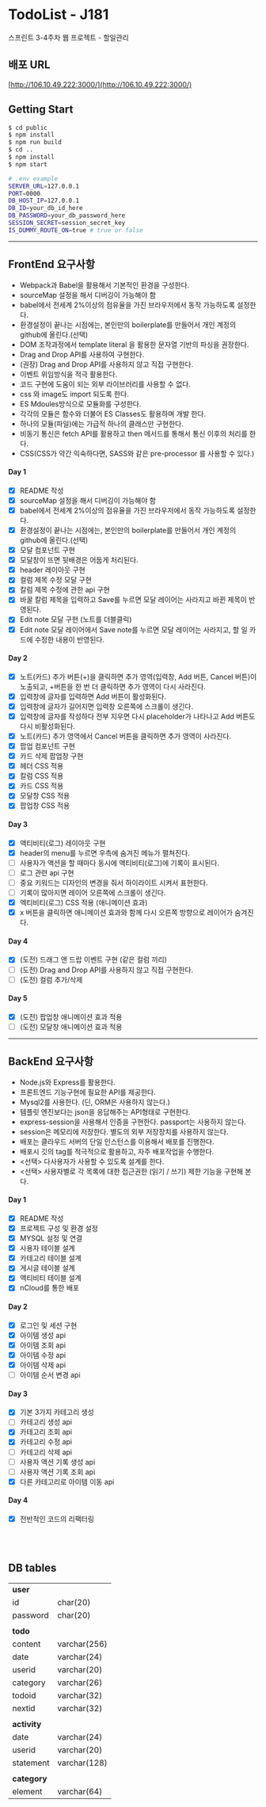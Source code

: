 # TodoList - J181

스프린트 3-4주차 웹 프로젝트 - 할일관리

## 배포 URL

[http://106.10.49.222:3000/](http://106.10.49.222:3000/)

## Getting Start

```bash
$ cd public
$ npm install
$ npm run build
$ cd ..
$ npm install
$ npm start
```

```bash
# .env example
SERVER_URL=127.0.0.1
PORT=0000
DB_HOST_IP=127.0.0.1
DB_ID=your_db_id_here
DB_PASSWORD=your_db_password_here
SESSION_SECRET=session_secret_key
IS_DUMMY_ROUTE_ON=true # true or false
```

---

## FrontEnd 요구사항

- Webpack과 Babel을 활용해서 기본적인 환경을 구성한다.
- sourceMap 설정을 해서 디버깅이 가능해야 함
- babel에서 전세계 2%이상의 점유율을 가진 브라우저에서 동작 가능하도록 설정한다.
- 환경설정이 끝나는 시점에는, 본인만의 boilerplate를 만들어서 개인 계정의 github에 올린다.(선택)
- DOM 조작과정에서 template literal 을 활용한 문자열 기반의 파싱을 권장한다.
- Drag and Drop API를 사용하여 구현한다.
- (권장) Drag and Drop API를 사용하지 않고 직접 구현한다.
- 이벤트 위임방식을 적극 활용한다.
- 코드 구현에 도움이 되는 외부 라이브러리를 사용할 수 없다.
- css 와 image도 import 되도록 한다.
- ES Mdoules방식으로 모듈화를 구성한다.
- 각각의 모듈은 함수와 더불어 ES Classes도 활용하며 개발 한다.
- 하나의 모듈(파일)에는 가급적 하나의 클래스만 구현한다.
- 비동기 통신은 fetch API를 활용하고 then 메서드를 통해서 통신 이후의 처리를 한다.
- CSS(CSS가 약간 익숙하다면, SASS와 같은 pre-processor 를 사용할 수 있다.)

#### Day 1

- [x] README 작성
- [x] sourceMap 설정을 해서 디버깅이 가능해야 함
- [x] babel에서 전세계 2%이상의 점유율을 가진 브라우저에서 동작 가능하도록 설정한다.
- [x] 환경설정이 끝나는 시점에는, 본인만의 boilerplate를 만들어서 개인 계정의 github에 올린다.(선택)
- [x] 모달 컴포넌트 구현
- [x] 모달창이 뜨면 뒷배경은 어둡게 처리된다.
- [x] header 레이아웃 구현
- [x] 컬럼 제목 수정 모달 구현
- [x] 칼럼 제목 수정에 관한 api 구현
- [x] 바꿀 칼럼 제목을 입력하고 Save를 누르면 모달 레이어는 사라지고 바뀐 제목이 반영된다.
- [x] Edit note 모달 구현 (노트를 더블클릭)
- [x] Edit note 모달 레이어에서 Save note를 누르면 모달 레이어는 사라지고, 할 일 카드에 수정한 내용이 반영된다.

#### Day 2

- [x] 노트(카드) 추가 버튼(+)을 클릭하면 추가 영역(입력창, Add 버튼, Cancel 버튼)이 노출되고, +버튼을 한 번 더 클릭하면 추가 영역이 다시 사라진다.
- [x] 입력창에 글자를 입력하면 Add 버튼이 활성화된다.
- [x] 입력창에 글자가 길어지면 입력창 오른쪽에 스크롤이 생긴다.
- [x] 입력창에 글자를 작성하다 전부 지우면 다시 placeholder가 나타나고 Add 버튼도 다시 비활성화된다.
- [x] 노트(카드) 추가 영역에서 Cancel 버튼을 클릭하면 추가 영역이 사라진다.
- [x] 팝업 컴포넌트 구현
- [x] 카드 삭제 팝업창 구현
- [x] 헤더 CSS 적용
- [x] 칼럼 CSS 적용
- [x] 카드 CSS 적용
- [x] 모달창 CSS 적용
- [x] 팝업창 CSS 적용

#### Day 3

- [x] 액티비티(로그) 레이아웃 구현
- [x] header의 menu를 누르면 우측에 숨겨진 메뉴가 펼쳐진다.
- [ ] 사용자가 액션을 할 때마다 동시에 액티비티(로그)에 기록이 표시된다.
- [ ] 로그 관련 api 구현
- [ ] 중요 키워드는 디자인의 변경을 줘서 하이라이트 시켜서 표현한다.
- [ ] 기록이 많아지면 레이어 오른쪽에 스크롤이 생긴다.
- [x] 엑티비티(로그) CSS 적용 (애니메이션 효과)
- [x] x 버튼을 클릭하면 애니메이션 효과와 함께 다시 오른쪽 방향으로 레이어가 숨겨진다.

#### Day 4

- [x] (도전) 드래그 앤 드랍 이벤트 구현 (같은 컬럼 끼리)
- [ ] (도전) Drag and Drop API를 사용하지 않고 직접 구현한다.
- [ ] (도전) 컬럼 추가/삭제

#### Day 5

- [x] (도전) 팝업창 애니메이션 효과 적용
- [ ] (도전) 모달창 애니메이션 효과 적용

---

## BackEnd 요구사항

- Node.js와 Express를 활용한다.
- 프론트엔드 기능구현에 필요한 API를 제공한다.
- Mysql2를 사용한다. (딘, ORM은 사용하지 않는다.)
- 템플릿 엔진보다는 json을 응답해주는 API형태로 구현한다.
- express-session을 사용해서 인증을 구현한다. passport는 사용하지 않는다.
- session은 메모리에 저장한다. 별도의 외부 저장장치를 사용하지 않는다.
- 배포는 클라우드 서버의 단일 인스턴스를 이용해서 배포를 진행한다.
- 배포시 깃의 tag를 적극적으로 활용하고, 자주 배포작업을 수행한다.
- <선택> 다사용자가 사용할 수 있도록 설계를 한다.
- <선택> 사용자별로 각 목록에 대한 접근권한 (읽기 / 쓰기) 제한 기능을 구현해 본다.

#### Day 1

- [x] README 작성
- [x] 프로젝트 구성 및 환경 설정
- [x] MYSQL 설정 및 연결
- [x] 사용자 테이블 설계
- [x] 카테고리 테이블 설계
- [x] 게시글 테이블 설계
- [x] 액티비티 테이블 설계
- [x] nCloud를 통한 배포

#### Day 2

- [x] 로그인 및 세션 구현
- [x] 아이템 생성 api
- [x] 아이템 조회 api
- [x] 아이템 수정 api
- [x] 아이템 삭제 api
- [ ] 아이템 순서 변경 api

#### Day 3

- [x] 기본 3가지 카테고리 생성
- [ ] 카테고리 생성 api
- [x] 카테고리 조회 api
- [x] 카테고리 수정 api
- [ ] 카테고리 삭제 api
- [ ] 사용자 액션 기록 생성 api
- [ ] 사용자 액션 기록 조회 api
- [x] 다른 카테고리로 아이템 이동 api

#### Day 4

- [x] 전반적인 코드의 리팩터링

<br><br>

## DB tables

|              |              |
|--------------|--------------|
| **user**     |              |
| id           | char(20)     |
| password     | char(20)     |
|              |              |
| **todo**     |              |
| content      | varchar(256) |
| date         | varchar(24)  |
| userid       | varchar(20)  |
| category     | varchar(26)  |
| todoid       | varchar(32)  |
| nextid       | varchar(32)  |
|              |              |
| **activity** |              |
| date         | varchar(24)  |
| userid       | varchar(20)  |
| statement    | varchar(128) |
|              |              |
| **category** |              |
| element      | varchar(64)  |
